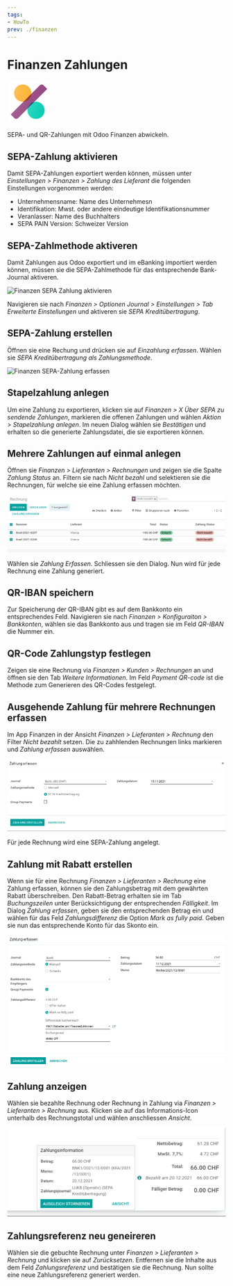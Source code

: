 ```yaml
---
tags:
- HowTo
prev: ./finanzen
---
```

# Finanzen Zahlungen
![icons_odoo_account_accountant](assets/icons_odoo_account_accountant.png)

SEPA- und QR-Zahlungen mit Odoo Finanzen abwickeln.

## SEPA-Zahlung aktivieren

Damit SEPA-Zahlungen exportiert werden können, müssen unter *Einstellungen > Finanzen > Zahlung des Lieferant* die folgenden Einstellungen vorgenommen werden:

* Unternehmensname: Name des Unternehmesn
* Identifikation: Mwst. oder andere eindeutige Identifikationsnummer
* Veranlasser: Name des Buchhalters
* SEPA PAIN Version: Schweizer Version

## SEPA-Zahlmethode aktiveren

Damit Zahlungen aus Odoo exportiert und im eBanking importiert werden können, müssen sie die SEPA-Zahlmethode für das entsprechende Bank-Journal aktiveren.

![Finanzen SEPA Zahlung aktivieren](assets/Finanzen%20SEPA%20Zahlung%20aktivieren.gif)

Navigieren sie nach *Finanzen > Optionen Journal > Einstellungen > Tab Erweiterte Einstellungen* und aktiveren sie *SEPA Kreditübertragung*.

## SEPA-Zahlung erstellen

Öffnen sie eine Rechung und drücken sie auf *Einzahlung erfassen*. Wählen sie *SEPA Kreditübertragung als Zahlungsmethode*.

![Finanzen SEPA-Zahlung erfassen](assets/Finanzen%20SEPA-Zahlung%20erfassen.gif)

## Stapelzahlung anlegen

Um eine Zahlung zu exportieren, klicken sie auf *Finanzen > X Über SEPA zu sendende Zahlungen*, markieren die offenen Zahlungen und wählen *Aktion > Stapelzahlung anlegen*. Im neuen Dialog wählen sie *Bestätigen* und erhalten so die generierte Zahlungsdatei, die sie exportieren können.

## Mehrere Zahlungen auf einmal anlegen

Öffnen sie *Finanzen > Lieferanten > Rechnungen* und zeigen sie die Spalte *Zahlung Status* an. Filtern sie nach *Nicht bezahl* und selektieren sie die Rechnungen, für welche sie eine Zahlung erfassen möchten.

![](assets/Finanzen%20Zahlungen%20erfassen.png)

Wählen sie *Zahlung Erfassen*. Schliessen sie den Dialog. Nun wird für jede Rechnung eine Zahlung generiert.

## QR-IBAN speichern

Zur Speicherung der QR-IBAN gibt es auf dem Bankkonto ein entsprechendes Feld. Navigieren sie nach *Finanzen > Konfiguraiton > Bankkonten*, wählen sie das Bankkonto aus und tragen sie im Feld *QR-IBAN* die Nummer ein.

## QR-Code Zahlungstyp festlegen

Zeigen sie eine Rechnung via *Finanzen > Kunden > Rechnungen* an und öffnen sie den Tab *Weitere Informationen*. Im Feld *Payment QR-code* ist die Methode zum Generieren des QR-Codes festgelegt.

## Ausgehende Zahlung für mehrere Rechnungen erfassen
Im App Finanzen in der Ansicht *Finanzen >  Lieferanten > Rechnung* den Filter *Nicht bezahlt* setzen. Die zu zahhlenden Rechnungen links markieren und *Zahlung erfassen* auswählen. 

![](assets/Finanzen%20Sepa%20Zahlung%20erfassen.png)

Für jede Rechnung wird eine SEPA-Zahlung angelegt.

## Zahlung mit Rabatt erstellen

Wenn sie für eine Rechnung *Finanzen > Lieferanten > Rechnung* eine Zahlung erfassen, können sie den Zahlungsbetrag mit dem gewährten Rabatt überschreiben. Den Rabatt-Betrag erhalten sie im Tab *Buchungszeilen* unter Berücksichtigung der entsprechenden *Fälligkeit*. Im Dialog *Zahlung erfassen*, geben sie den entsprechenden Betrag ein und wählen für das Feld *Zahlungsdifferenz* die Option *Mark as fully paid*. Geben sie nun das entsprechende Konto für das Skonto ein.

![](assets/Finanzen%20Zahlung%20mit%20Rabatt.png)

## Zahlung anzeigen

Wählen sie bezahlte Rechnung oder Rechnung in Zahlung via *Finanzen > Lieferanten > Rechnung* aus. Klicken sie auf das Informations-Icon unterhalb des Rechnungstotal und wählen anschliessen *Ansicht*.

![](assets/Finanzen%20Zahlungen%20anzeigen.png)

## Zahlungsreferenz neu geneireren

Wählen sie die gebuchte Rechnung unter *Finanzen > Lieferanten > Rechnung* und klicken sie auf *Zurücksetzen*. Entfernen sie die Inhalte aus dem Feld *Zahlungsreferenz* und bestätigen sie die Rechnung. Nun sollte eine neue Zahlungsreferenz generiert werden.